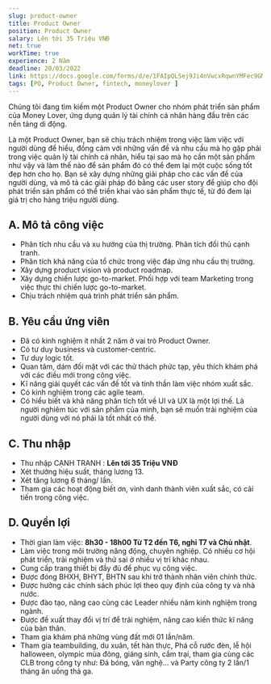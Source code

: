 ```yaml
---
slug: product-owner
title: Product Owner
position: Product Owner
salary: Lên tới 35 Triệu VNĐ
net: true
workTime: true
experience: 2 Năm
deadline: 20/03/2022
link: https://docs.google.com/forms/d/e/1FAIpQLSej9Ji4nVwcxRqwnYMFec9GMv3uYOpMD2vaskgfbVI4z3UjAA/viewform?usp=pp_url&entry.118037241=Product+Owner
tags: [PO, Product Owner, fintech, moneylover ]
---
```

Chúng tôi đang tìm kiếm một Product Owner cho nhóm phát triển sản phẩm của Money Lover, ứng dụng quản lý tài chính cá nhân hàng đầu trên các nền tảng di động.

Là một Product Owner, bạn sẽ chịu trách nhiệm trong việc làm việc với người dùng để hiểu, đồng cảm với những vấn đề và nhu cầu mà họ gặp phải trong việc quản lý tài chính cá nhân, hiểu tại sao mà họ cần một sản phẩm như vậy và làm thế nào để sản phẩm đó có thể đem lại một cuộc sống tốt đẹp hơn cho họ. Bạn sẽ xây dựng những giải pháp cho các vấn đề của người dùng, và mô tả các giải pháp đó bằng các user story để giúp cho đội phát triển sản phẩm có thể triển khai vào sản phẩm thực tế, từ đó đem lại giá trị cho hàng triệu người dùng.

## A. Mô tả công việc
- Phân tích nhu cầu và xu hướng của thị trường. Phân tích đối thủ cạnh tranh.
- Phân tích khả năng của tổ chức trong việc đáp ứng nhu cầu thị trường.
- Xây dựng product vision và product roadmap.
- Xây dựng chiến lược go-to-market. Phối hợp với team Marketing trong việc thực thi chiến lược go-to-market.
- Chịu trách nhiệm quá trình phát triển sản phẩm.


## B. Yêu cầu ứng viên
- Đã có kinh nghiệm ít nhất 2 năm ở vai trò Product Owner.
- Có tư duy business và customer-centric.
- Tư duy logic tốt.
- Quan tâm, dám đối mặt với các thử thách phức tạp, yêu thích khám phá với các điều mới trong công việc.
- Kĩ năng giải quyết các vấn đề tốt và tinh thần làm việc nhóm xuất sắc.
- Có kinh nghiệm trong các agile team.
- Có hiểu biết và khả năng phân tích tốt về UI và UX là một lợi thế. Là người nghiêm túc với sản phẩm của mình, bạn sẽ muốn trải nghiệm của người dùng với nó phải là tốt nhất có thể.

## C. Thu nhập
- Thu nhập CẠNH TRANH : **Lên tới 35 Triệu VNĐ**
- Xét thưởng hiệu suất, tháng lương 13.
- Xét tăng lương 6 tháng/ lần.
- Tham gia các hoạt động biết ơn, vinh danh thành viên xuất sắc, có cải tiến trong công việc.

## D. Quyền lợi
- Thời gian làm việc: **8h30 - 18h00 Từ T2 đến T6, nghỉ T7 và Chủ nhật**.
- Làm việc trong môi trường năng động, chuyên nghiệp. Có nhiều cơ hội phát triển, trải nghiệm và thử sai ở nhiều vị trí khác nhau.
- Cung cấp trang thiết bị đầy đủ để phục vụ công việc.
- Được đóng BHXH, BHYT, BHTN sau khi trở thành nhân viên chính thức.
- Được hưởng các chính sách phúc lợi theo quy định của công ty và nhà nước.
- Được đào tạo, nâng cao cùng các Leader nhiều năm kinh nghiệm trong ngành.
- Được đề xuất thay đổi vị trí để trải nghiệm, nâng cao kiến thức kĩ năng của bản thân.
- Tham gia khám phá những vùng đất mới 01 lần/năm.
- Tham gia teambuilding, du xuân, tết hàn thực, Phá cỗ rước đèn, lễ hội halloween, olympic mùa đông, giáng sinh, cắm trại, tham gia cùng các CLB trong công ty như: Đá bóng, văn nghệ… và Party công ty 2 lần/1 tháng ăn uống thả ga.


